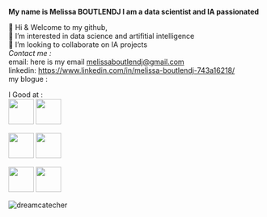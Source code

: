 
**My name is Melissa BOUTLENDJ I am a data scientist and IA passionated**

 👋 Hi & Welcome to my github, <br />
 👀 I’m interested in data science and artifitial intelligence  <br />
 💞️ I’m looking to collaborate on IA projects <br />
 *Contact me :*   <br />
 email: here is my email melissaboutlendj@gmail.com  <br />
 linkedin: https://www.linkedin.com/in/melissa-boutlendj-743a16218/ <br />
 my blogue :  <br />

I Good at : <br />
<a href="#"><img src="https://github.com/onemarc/tech-icons/blob/main/icons/html.svg" width="50"></a>  <a href="#"><img src="https://github.com/onemarc/tech-icons/blob/main/icons/rstodio.svg" width="50"></a>

<a href="#"><img src="https://github.com/onemarc/tech-icons/blob/main/icons/css.svg" width="50"></a> <a href="#"><img src="https://github.com/onemarc/tech-icons/blob/main/icons/julia.svg" width="50"></a>

<a href="#"><img src="https://github.com/onemarc/tech-icons/blob/main/icons/javascript.svg" width="50"></a> <a href="#"><img src="https://github.com/onemarc/tech-icons/blob/main/icons/php.svg" width="50"></a>

![dreamcatecher](https://github.com/melissamelissa20032003/CERICompiler/assets/109720240/fb19429f-e08f-40e0-a304-a5f22dd60787)
<!---
melissamelissa20032003/melissamelissa20032003 is a ✨ special ✨ repository because its `README.md` (this file) appears on your GitHub profile.
You can click the Preview link to take a look at your changes.
--->
